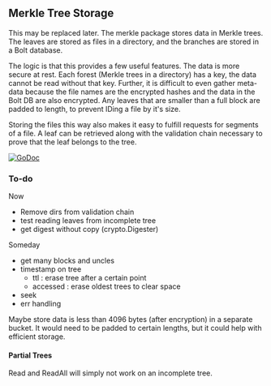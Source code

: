 ## Merkle Tree Storage
This may be replaced later. The merkle package stores data in Merkle trees. The
leaves are stored as files in a directory, and the branches are stored in a Bolt
database.

The logic is that this provides a few useful features. The data is more secure
at rest. Each forest (Merkle trees in a directory) has a key, the data cannot
be read without that key. Further, it is difficult to even gather meta-data
because the file names are the encrypted hashes and the data in the Bolt DB are
also encrypted. Any leaves that are smaller than a full block are padded to
length, to prevent IDing a file by it's size.

Storing the files this way also makes it easy to fulfill requests for segments
of a file. A leaf can be retrieved along with the validation chain necessary to
prove that the leaf belongs to the tree.

[![GoDoc](https://godoc.org/github.com/dist-ribut-us/merkle?status.svg)](https://godoc.org/github.com/dist-ribut-us/merkle)

### To-do
Now
* Remove dirs from validation chain
* test reading leaves from incomplete tree
* get digest without copy (crypto.Digester)

Someday
* get many blocks and uncles
* timestamp on tree
  * ttl : erase tree after a certain point
  * accessed : erase oldest trees to clear space 
* seek
* err handling

Maybe store data is less than 4096 bytes (after encryption) in a separate
bucket. It would need to be padded to certain lengths, but it could help with
efficient storage.

#### Partial Trees
Read and ReadAll will simply not work on an incomplete tree.